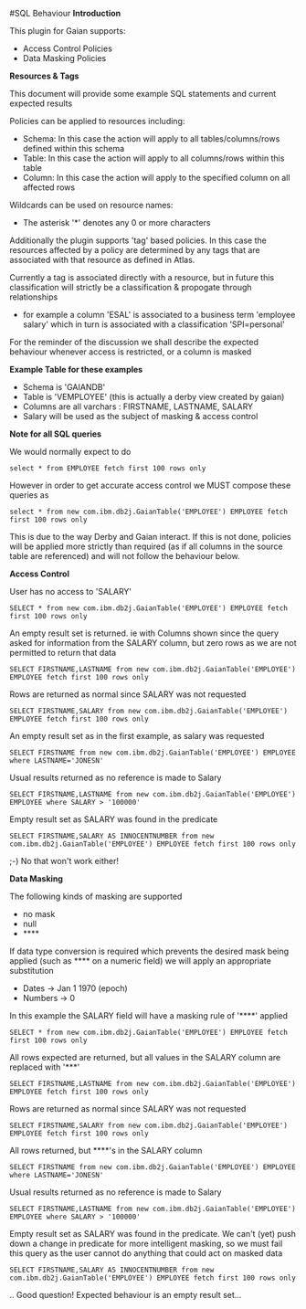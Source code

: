 <!-- SPDX-License-Identifier: Apache-2.0 -->
<!-- Copyright Contributors to the ODPi Egeria project. -->
#SQL Behaviour
**Introduction**

This plugin for Gaian supports:
* Access Control Policies
* Data Masking Policies

**Resources & Tags**

This document will provide some example SQL statements and 
current expected results

Policies can be applied to resources including:
* Schema:
    In this case the action will apply to all tables/columns/rows defined within
    this schema
* Table:
    In this case the action will apply to all columns/rows 
    within this table
* Column: 
    In this case the action will apply to the specified column
    on all affected rows
    
Wildcards can be used on resource names:
* The asterisk '*' denotes any 0 or more characters    


Additionally the plugin supports 'tag' based policies. In this case
the resources affected by a policy are determined by any tags that are
associated with that resource as defined in Atlas.

Currently a tag is associated directly with a resource, but in future this
classification will strictly be a classification & propogate through relationships
- for example a column 'ESAL' is associated to a business term 'employee salary'
which in turn is associated with a classification 'SPI=personal'

For the reminder of the discussion we shall describe the expected
behaviour whenever access is restricted, or a column is masked

**Example Table for these examples**

* Schema is 'GAIANDB'
* Table is 'VEMPLOYEE' (this is actually a derby view created by gaian)
* Columns are all varchars : FIRSTNAME, LASTNAME, SALARY
* Salary will be used as the subject of masking & access control

**Note for all SQL queries**

We would normally expect to do

    select * from EMPLOYEE fetch first 100 rows only

However in order to get accurate access control we MUST compose these queries as

    select * from new com.ibm.db2j.GaianTable('EMPLOYEE') EMPLOYEE fetch first 100 rows only

This is due to the way Derby and Gaian interact. If this is not done, policies will
be applied more strictly than required (as if all columns in the source table are referenced) and will not follow the 
behaviour below.

**Access Control**

User has no access to 'SALARY'

    SELECT * from new com.ibm.db2j.GaianTable('EMPLOYEE') EMPLOYEE fetch first 100 rows only

An empty result set is returned. ie with Columns shown since the query asked for information
from the SALARY column, but zero rows as we are not permitted to return that data


    SELECT FIRSTNAME,LASTNAME from new com.ibm.db2j.GaianTable('EMPLOYEE') EMPLOYEE fetch first 100 rows only

Rows are returned as normal since SALARY was not requested

    SELECT FIRSTNAME,SALARY from new com.ibm.db2j.GaianTable('EMPLOYEE') EMPLOYEE fetch first 100 rows only

An empty result set as in the first example, as salary was requested

    SELECT FIRSTNAME from new com.ibm.db2j.GaianTable('EMPLOYEE') EMPLOYEE where LASTNAME='JONESN'

Usual results returned as no reference is made to Salary

    SELECT FIRSTNAME,LASTNAME from new com.ibm.db2j.GaianTable('EMPLOYEE') EMPLOYEE where SALARY > '100000'

Empty result set as SALARY was found in the predicate

    SELECT FIRSTNAME,SALARY AS INNOCENTNUMBER from new com.ibm.db2j.GaianTable('EMPLOYEE') EMPLOYEE fetch first 100 rows only

;-) No that won't work either!

**Data Masking**

The following kinds of masking are supported
* no mask
* null
* \****

If data type conversion is required which prevents the desired mask being applied
(such as **** on a numeric field) we will apply an appropriate substitution
* Dates -> Jan 1 1970 (epoch)
* Numbers -> 0

In this example the SALARY field will have a masking rule of '****' applied

    SELECT * from new com.ibm.db2j.GaianTable('EMPLOYEE') EMPLOYEE fetch first 100 rows only

All rows expected are returned, but all values in the SALARY column are replaced with '***'


    SELECT FIRSTNAME,LASTNAME from new com.ibm.db2j.GaianTable('EMPLOYEE') EMPLOYEE fetch first 100 rows only

Rows are returned as normal since SALARY was not requested

    SELECT FIRSTNAME,SALARY from new com.ibm.db2j.GaianTable('EMPLOYEE') EMPLOYEE fetch first 100 rows only

All rows returned, but ****'s in the SALARY column

    SELECT FIRSTNAME from new com.ibm.db2j.GaianTable('EMPLOYEE') EMPLOYEE where LASTNAME='JONESN'

Usual results returned as no reference is made to Salary

    SELECT FIRSTNAME,LASTNAME from new com.ibm.db2j.GaianTable('EMPLOYEE') EMPLOYEE where SALARY > '100000'

Empty result set as SALARY was found in the predicate. We can't (yet) push down
a change in predicate for more intelligent masking, so we must fail this query as
the user cannot do anything that could act on masked data

    SELECT FIRSTNAME,SALARY AS INNOCENTNUMBER from new com.ibm.db2j.GaianTable('EMPLOYEE') EMPLOYEE fetch first 100 rows only

.. Good question! 
Expected behaviour is an empty result set...

